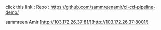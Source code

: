 click this link :
Repo :
https://github.com/sammreenamir/ci-cd-pipeline-demo/

sammreen Amir
[http://103.172.26.37:81/](http://103.172.26.37:8001/)
